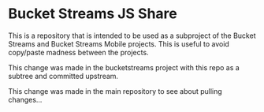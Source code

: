 # Bucket Streams JS Share

This is a repository that is intended to be used as a subproject of the Bucket Streams and Bucket Streams Mobile projects. This is useful to avoid copy/paste madness between the projects.

This change was made in the bucketstreams project with this repo as a subtree and committed upstream.

This change was made in the main repository to see about pulling changes...
